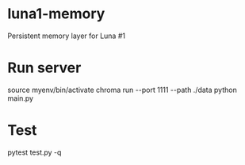 # luna1-memory
Persistent memory layer for Luna #1


# Run server

source myenv/bin/activate
chroma run --port 1111 --path ./data
python main.py

# Test
pytest test.py -q
